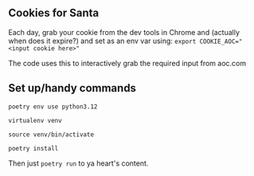 ## Cookies for Santa

Each day, grab your cookie from the dev tools in Chrome and (actually when does it expire?) and set as an env var using: `export COOKIE_AOC="<input cookie here>"`

The code uses this to interactively grab the required input from aoc.com


## Set up/handy commands

```
poetry env use python3.12

virtualenv venv

source venv/bin/activate

poetry install
```


Then just `poetry run` to ya heart's content.